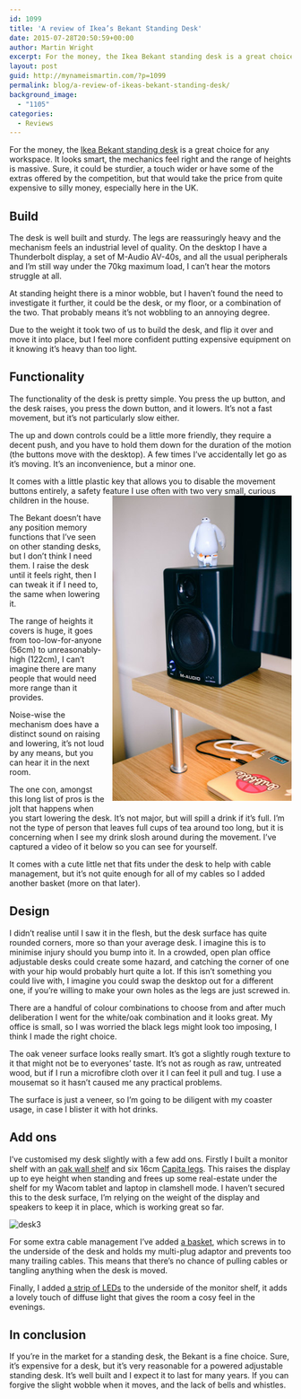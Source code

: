 ```yaml
---
id: 1099
title: 'A review of Ikea’s Bekant Standing Desk'
date: 2015-07-28T20:50:59+00:00
author: Martin Wright
excerpt: For the money, the Ikea Bekant standing desk is a great choice for any workspace. It looks smart, the mechanics feel right and the range of heights is massive.
layout: post
guid: http://mynameismartin.com/?p=1099
permalink: blog/a-review-of-ikeas-bekant-standing-desk/
background_image:
  - "1105"
categories:
  - Reviews
---
```

<p class="intro-para">
  For the money, the <a href="http://www.ikea.com/gb/en/catalog/products/S59061181/#/S09061188">Ikea Bekant standing desk</a> is a great choice for any workspace. It looks smart, the mechanics feel right and the range of heights is massive. Sure, it could be sturdier, a touch wider or have some of the extras offered by the competition, but that would take the price from quite expensive to silly money, especially here in the UK.
</p>

## Build

The desk is well built and sturdy. The legs are reassuringly heavy and the mechanism feels an industrial level of quality. On the desktop I have a Thunderbolt display, a set of M-Audio AV-40s, and all the usual peripherals and I’m still way under the 70kg maximum load, I can&#8217;t hear the motors struggle at all.

At standing height there is a minor wobble, but I haven’t found the need to investigate it further, it could be the desk, or my floor, or a combination of the two. That probably means it’s not wobbling to an annoying degree.

Due to the weight it took two of us to build the desk, and flip it over and move it into place, but I feel more confident putting expensive equipment on it knowing it&#8217;s heavy than too light.

## Functionality

The functionality of the desk is pretty simple. You press the up button, and the desk raises, you press the down button, and it lowers. It’s not a fast movement, but it’s not particularly slow either.

The up and down controls could be a little more friendly, they require a decent push, and you have to hold them down for the duration of the motion (the buttons move with the desktop). A few times I’ve accidentally let go as it’s moving. It’s an inconvenience, but a minor one.

It comes with a little plastic key that allows you to disable the movement buttons entirely, a safety feature I use often with two very small, curious children in the house.<img style="float: right; max-width: 320px; margin-left: 1em; margin-bottom: 1em;" src="/assets/img/blog-post-images/2015/07/desk2.jpg" alt="desk2" width="360" height="544" />

The Bekant doesn’t have any position memory functions that I’ve seen on other standing desks, but I don’t think I need them. I raise the desk until it feels right, then I can tweak it if I need to, the same when lowering it.

The range of heights it covers is huge, it goes from too-low-for-anyone (56cm) to unreasonably-high (122cm), I can’t imagine there are many people that would need more range than it provides.

Noise-wise the mechanism does have a distinct sound on raising and lowering, it&#8217;s not loud by any means, but you can hear it in the next room.

The one con, amongst this long list of pros is the jolt that happens when you start lowering the desk. It’s not major, but will spill a drink if it’s full. I’m not the type of person that leaves full cups of tea around too long, but it is concerning when I see my drink slosh around during the movement. I’ve captured a video of it below so you can see for yourself.



It comes with a cute little net that fits under the desk to help with cable management, but it’s not quite enough for all of my cables so I added another basket (more on that later).

## Design

I didn’t realise until I saw it in the flesh, but the desk surface has quite rounded corners, more so than your average desk. I imagine this is to minimise injury should you bump into it. In a crowded, open plan office adjustable desks could create some hazard, and catching the corner of one with your hip would probably hurt quite a lot. If this isn’t something you could live with, I imagine you could swap the desktop out for a different one, if you’re willing to make your own holes as the legs are just screwed in.

There are a handful of colour combinations to choose from and after much deliberation I went for the white/oak combination and it looks great. My office is small, so I was worried the black legs might look too imposing, I think I made the right choice.

The oak veneer surface looks really smart. It’s got a slightly rough texture to it that might not be to everyones’ taste. It’s not as rough as raw, untreated wood, but if I run a microfibre cloth over it I can feel it pull and tug. I use a mousemat so it hasn’t caused me any practical problems.

The surface is just a veneer, so I’m going to be diligent with my coaster usage, in case I blister it with hot drinks.

## Add ons

I’ve customised my desk slightly with a few add ons. Firstly I built a monitor shelf with an [oak wall shelf](http://www.ikea.com/gb/en/catalog/products/10056987/#/60054801) and six 16cm [Capita legs](http://www.ikea.com/gb/en/catalog/products/10267895/). This raises the display up to eye height when standing and frees up some real-estate under the shelf for my Wacom tablet and laptop in clamshell mode. I haven’t secured this to the desk surface, I’m relying on the weight of the display and speakers to keep it in place, which is working great so far.

<img class="aligncenter size-full wp-image-1103" src="/assets/img/blog-post-images/2015/07/desk3.jpg" alt="desk3" width="600" height="397" srcset="/assets/img/blog-post-images/2015/07/desk3.jpg 600w, /assets/img/blog-post-images/2015/07/desk3-300x199.jpg 300w" sizes="(max-width: 600px) 100vw, 600px" /> 

For some extra cable management I’ve added [a basket](http://www.ikea.com/gb/en/catalog/products/30200253/), which screws in to the underside of the desk and holds my multi-plug adaptor and prevents too many trailing cables. This means that there’s no chance of pulling cables or tangling anything when the desk is moved.

Finally, I added [a strip of LEDs](http://www.ikea.com/gb/en/catalog/products/00119419/) to the underside of the monitor shelf, it adds a lovely touch of diffuse light that gives the room a cosy feel in the evenings.

## In conclusion

If you’re in the market for a standing desk, the Bekant is a fine choice. Sure, it&#8217;s expensive for a desk, but it&#8217;s very reasonable for a powered adjustable standing desk. It’s well built and I expect it to last for many years. If you can forgive the slight wobble when it moves, and the lack of bells and whistles.